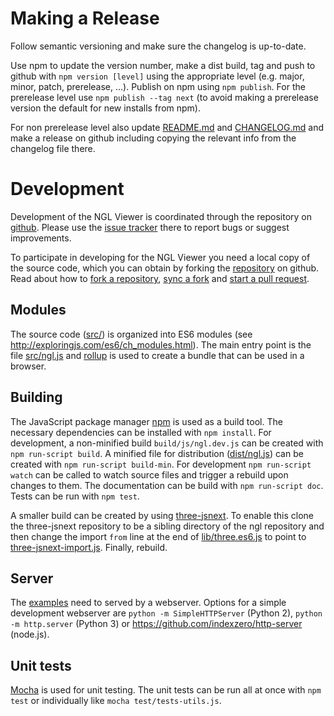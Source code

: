 
Making a Release
================

Follow semantic versioning and make sure the changelog is up-to-date.

Use npm to update the version number, make a dist build, tag and push to github with `npm version [level]` using the appropriate level (e.g. major, minor, patch, prerelease, ...). Publish on npm using `npm publish`. For the prerelease level use `npm publish --tag next` (to avoid making a prerelease version the default for new installs from npm).

For non prerelease level also update [README.md](README.md) and [CHANGELOG.md](CHANGELOG.md) and make a release on github including copying the relevant info from the changelog file there.



Development
===========

Development of the NGL Viewer is coordinated through the repository on [github](http://github.com/arose/ngl). Please use the [issue tracker](https://github.com/arose/ngl/issues) there to report bugs or suggest improvements.

To participate in developing for the NGL Viewer you need a local copy of the source code, which you can obtain by forking the [repository](https://github.com/arose/ngl) on github. Read about how to [fork a repository](https://help.github.com/articles/fork-a-repo/), [sync a fork](https://help.github.com/articles/syncing-a-fork/) and [start a pull request](https://help.github.com/articles/using-pull-requests/).


Modules
-------

The source code ([src/](src/)) is organized into ES6 modules (see http://exploringjs.com/es6/ch_modules.html). The main entry point is the file [src/ngl.js](src/ngl.js) and [rollup](http://rollupjs.org/) is used to create a bundle that can be used in a browser.


Building
--------

The JavaScript package manager [npm](https://www.npmjs.com/) is used as a build tool. The necessary dependencies can be installed with `npm install`. For development, a non-minified build `build/js/ngl.dev.js` can be created with `npm run-script build`. A minified file for distribution ([dist/ngl.js](dist/ngl.js)) can be created with `npm run-script build-min`. For development `npm run-script watch` can be called to watch source files and trigger a rebuild upon changes to them. The documentation can be build with `npm run-script doc`. Tests can be run with `npm test`.

A smaller build can be created by using [three-jsnext](https://github.com/rollup/three-jsnext). To enable this clone the three-jsnext repository to be a sibling directory of the ngl repository and then change the import `from` line at the end of [lib/three.es6.js](lib/three.es6.js) to point to [three-jsnext-import.js](lib/three-jsnext-import.js). Finally, rebuild.


Server
------

The [examples](examples/) need to served by a webserver. Options for a simple development webserver are `python -m SimpleHTTPServer` (Python 2), `python -m http.server` (Python 3) or https://github.com/indexzero/http-server (node.js).


Unit tests
----------

[Mocha](https://mochajs.org/) is used for unit testing. The unit tests can be run all at once with `npm test` or individually like `mocha test/tests-utils.js`.
